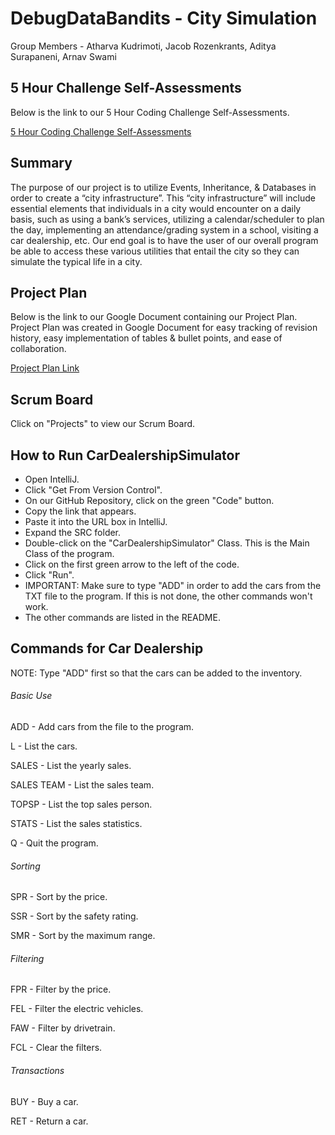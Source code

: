 # DebugDataBandits - City Simulation

Group Members - Atharva Kudrimoti, Jacob Rozenkrants, Aditya Surapaneni, Arnav Swami

## 5 Hour Challenge Self-Assessments

Below is the link to our 5 Hour Coding Challenge Self-Assessments.

[5 Hour Coding Challenge Self-Assessments](https://docs.google.com/document/d/1t3HyMfHYAdfMq5ExskkMa_yAuScE9bmNFl6bsYqzwdY/edit?usp=sharing)

## Summary

The purpose of our project is to utilize Events, Inheritance, & Databases in order to create a “city infrastructure”. This “city infrastructure” will include essential elements that individuals in a city would encounter on a daily basis, such as using a bank’s services, utilizing a calendar/scheduler to plan the day, implementing an attendance/grading system in a school, visiting a car dealership, etc. Our end goal is to have the user of our overall program be able to access these various utilities that entail the city so they can simulate the typical life in a city.

## Project Plan

Below is the link to our Google Document containing our Project Plan. Project Plan was created in Google Document for easy tracking of revision history, easy implementation of tables & bullet points, and ease of collaboration.

[Project Plan Link](https://docs.google.com/document/d/1SD-CuWtx4IgmEOpG97WEE2w6nvn8La3Yk7JviVUhdwo/edit?usp=sharing)

## Scrum Board

Click on "Projects" to view our Scrum Board.

## How to Run CarDealershipSimulator
- Open IntelliJ.
- Click "Get From Version Control".
- On our GitHub Repository, click on the green "Code" button.
- Copy the link that appears.
- Paste it into the URL box in IntelliJ.
- Expand the SRC folder.
- Double-click on the "CarDealershipSimulator" Class. This is the Main Class of the program.
- Click on the first green arrow to the left of the code.
- Click "Run".
- IMPORTANT: Make sure to type "ADD" in order to add the cars from the TXT file to the program. If this is not done, the other commands won't work.
- The other commands are listed in the README.
## Commands for Car Dealership

NOTE: Type "ADD" first so that the cars can be added to the inventory.

###### Basic Use

ADD - Add cars from the file to the program.

L - List the cars.

SALES - List the yearly sales.

SALES TEAM - List the sales team.

TOPSP - List the top sales person.

STATS - List the sales statistics.

Q - Quit the program.

###### Sorting

SPR - Sort by the price.

SSR - Sort by the safety rating.

SMR - Sort by the maximum range.

###### Filtering

FPR - Filter by the price.

FEL - Filter the electric vehicles.

FAW - Filter by drivetrain.

FCL - Clear the filters.

###### Transactions

BUY - Buy a car.

RET - Return a car.
